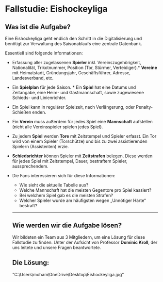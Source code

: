 # Fallstudie: Eishockeyliga


## Was ist die Aufgabe?

Eine Eishockeyliga geht endlich den Schritt in die Digitalisierung und benötigt zur Verwaltung des Saisonablaufs eine zentrale Datenbank.

Essentiell sind folgende Informationen: 
* Erfassung aller zugelassenen **Spieler** inkl. Vereinszugehörigkeit, Nationalität, Trikotnummer,
Position (Tor, Stürmer, Verteidiger).* **Vereine** mit Heimatstadt, Gründungsjahr, Geschäftsführer, Adresse, Landesverband, etc.
* Ein **Spielplan** für jede Saison. * Ein **Spiel** hat eine Datums und Zeitangabe, eine Heim- und Gastmannschaft, sowie zugewiesene Schieds- und Linienrichter.
* Ein Spiel kann in regulärer Spielzeit, nach Verlängerung, oder Penalty-Schießen enden.
* Ein **Verein** muss außerdem für jedes Spiel eine **Mannschaft** aufstellen (nicht alle Vereinsspieler spielen jedes Spiel).
* Zu jedem **Spiel** werden **Tore** mit Zeitstempel und Spieler erfasst. Ein Tor wird von einem Spieler (Torschütze) und bis zu zwei assistierenden Spielern (Assistenten) erzie.
* **Schiedsrichter** können Spieler mit **Zeitstrafen** belegen. Diese werden für jedes Spiel mit Zeitstempel, Dauer, bestraftem Spieler, aussprechendem.

* Die Fans interessieren sich für diese Informationen:
  * Wie sieht die aktuelle Tabelle aus?
  * Welche Mannschaft hat die meisten Gegentore pro Spiel kassiert?
  * Bei welchem Spiel gab es die meisten Strafen?
  * Welcher Spieler wurde am häufigsten wegen „Unnötiger Härte“ bestraft?
  ----------
  
  ## Wie werden wir die Aufgabe lösen?
  
  Wir bildeten ein Team aus 3 Mitgliedern, um eine Lösung für diese Fallstudie zu finden. Unter der Aufsicht von Professor **Dominic Kroll**, der uns leitete und unsere Fragen beantwortete.
  
  ## Die Lösung:
  "C:\Users\moham\OneDrive\Desktop\Eishockeyliga.jpg"
  
